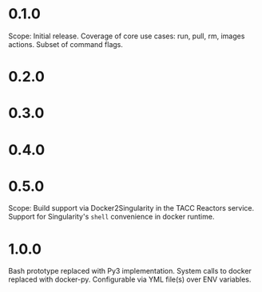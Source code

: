 0.1.0
=====

Scope: Initial release. Coverage of core use cases: run, pull, rm, images actions. Subset of command flags. 

0.2.0
=====

0.3.0
=====

0.4.0
=====

0.5.0
=====

Scope: Build support via Docker2Singularity in the TACC Reactors service. Support for Singularity's `shell` convenience in docker runtime. 

1.0.0
=====

Bash prototype replaced with Py3 implementation. System calls to docker replaced with docker-py. Configurable via YML file(s) over ENV variables. 
